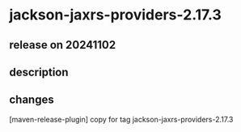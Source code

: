 # jackson-jaxrs-providers-2.17.3

## release on 20241102

## description

## changes

[maven-release-plugin] copy for tag jackson-jaxrs-providers-2.17.3

